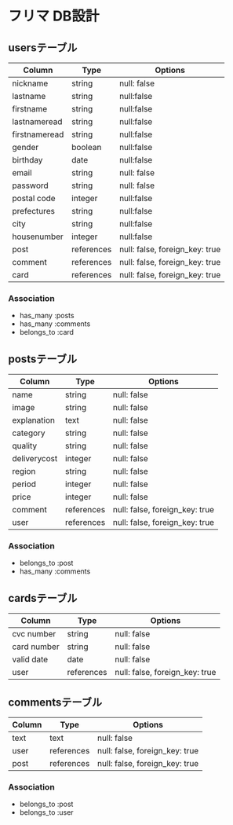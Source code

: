 # フリマ DB設計
## usersテーブル
|Column|Type|Options|
|------|----|-------|
|nickname|string|null: false|
|lastname|string|null:false|
|firstname|string|null:false|
|lastnameread|string|null:false|
|firstnameread|string|null:false|
|gender|boolean|null:false|
|birthday|date|null:false|
|email|string|null: false|
|password|string|null: false|
|postal code|integer|null:false|
|prefectures|string|null:false|
|city|string|null:false|
|housenumber|integer|null:false|
|post|references|null: false, foreign_key: true|
|comment|references|null: false, foreign_key: true|
|card|references|null: false, foreign_key: true|

### Association
- has_many :posts
- has_many :comments
- belongs_to :card

## postsテーブル
|Column|Type|Options|
|------|----|-------|
|name|string|null: false|
|image|string|null: false|
|explanation|text|null: false|
|category|string|null: false|
|quality|string|null: false|
|deliverycost|integer|null: false|
|region|string|null: false|
|period|integer|null: false|
|price|integer|null: false|
|comment|references|null: false, foreign_key: true|
|user|references|null: false, foreign_key: true|

### Association
- belongs_to :post
- has_many :comments

## cardsテーブル
|Column|Type|Options|
|------|----|-------|
|cvc number|string|null: false|
|card number|string|null: false|
|valid date|date|null: false|
|user|references|null: false, foreign_key: true|

## commentsテーブル
|Column|Type|Options|
|------|----|-------|
|text|text|null: false|
|user|references|null: false, foreign_key: true|
|post|references|null: false, foreign_key: true|

### Association
- belongs_to :post
- belongs_to :user